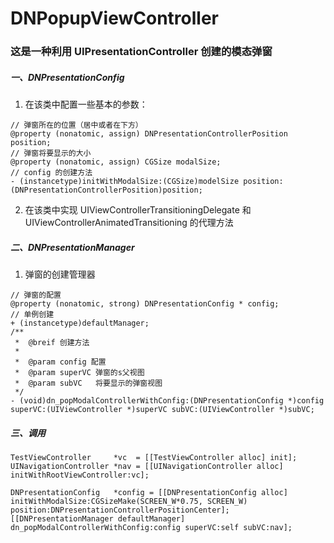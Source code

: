 # DNPopupViewController    
### 这是一种利用 UIPresentationController 创建的模态弹窗   
##### 一、DNPresentationConfig
1. 在该类中配置一些基本的参数：
```
// 弹窗所在的位置（居中或者在下方）
@property (nonatomic, assign) DNPresentationControllerPosition position;
// 弹窗将要显示的大小
@property (nonatomic, assign) CGSize modalSize;
// config 的创建方法
- (instancetype)initWithModalSize:(CGSize)modelSize position:(DNPresentationControllerPosition)position;   
```     
2. 在该类中实现 UIViewControllerTransitioningDelegate 和 UIViewControllerAnimatedTransitioning 的代理方法
##### 二、DNPresentationManager    
1. 弹窗的创建管理器
```
// 弹窗的配置
@property (nonatomic, strong) DNPresentationConfig * config;
// 单例创建
+ (instancetype)defaultManager;
/**
 *  @breif 创建方法
 *
 *  @param config 配置
 *  @param superVC 弹窗的s父视图
 *  @param subVC   将要显示的弹窗视图
 */
- (void)dn_popModalControllerWithConfig:(DNPresentationConfig *)config superVC:(UIViewController *)superVC subVC:(UIViewController *)subVC;
```    
##### 三、调用    
``` 
TestViewController     *vc  = [[TestViewController alloc] init];
UINavigationController *nav = [[UINavigationController alloc] initWithRootViewController:vc];
    
DNPresentationConfig   *config = [[DNPresentationConfig alloc] initWithModalSize:CGSizeMake(SCREEN_W*0.75, SCREEN_W) position:DNPresentationControllerPositionCenter];
[[DNPresentationManager defaultManager] dn_popModalControllerWithConfig:config superVC:self subVC:nav];     
 ```
